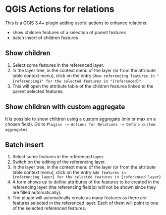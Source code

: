 # QGIS Actions for relations

This is a QGIS 3.4+ plugin adding useful actions to enhance relations:

* show children features of a selection of parent features
* batch insert of children features

## Show children
1. Select some features in the referenced layer.
2. In the layer tree, in the context menu of the layer (or from the attribute table context menu), click on the entry `Show referencing features in "{referencing}" for the selected features in "{referenced}"`.
3. This will open the attribute table of the children features linked to the parent selected features.

## Show children with custom aggregate

It is possible to show children using a custom aggregate (min or max on a chosen field).
Go to `Plugins -> Actions for Relations -> Define custom aggregates`.

## Batch insert
1. Select some features in the referenced layer.
2. Switch on the editing of the referencing layer.
3. In the layer tree, in the context menu of the layer (or from the attribute table context menu), click on the entry `Add features in {referencing_layer} for the selected features in {referenced_layer}`
3. A form shows up to define attributes of the features to be created in the referencing layer (the referencing field(s) will not be shown since they are filled automatically).
4. The plugin will automatically create as many features as there are features selected in the referenced layer. Each of them will point to one of the selected referenced features. 
